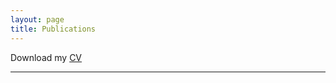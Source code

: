 ```yaml
---
layout: page
title: Publications
---
```


Download my [CV](https://mingzhang-yin.github.io/assets/pdfs/CV_MingzhangYin.pdf)

___

